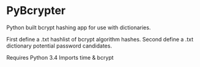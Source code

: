 # PyBcrypter
Python built bcrypt hashing app for use with dictionaries.

First define a .txt hashlist of bcrypt algorithm hashes.
Second define a .txt dictionary potential password candidates.

Requires Python 3.4
Imports time & bcrypt

